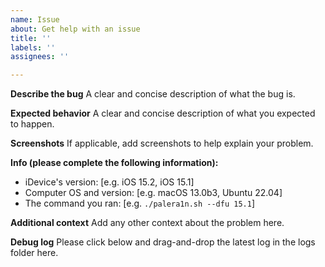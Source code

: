 ```yaml
---
name: Issue
about: Get help with an issue
title: ''
labels: ''
assignees: ''

---
```


**Describe the bug**
A clear and concise description of what the bug is.

**Expected behavior**
A clear and concise description of what you expected to happen.

**Screenshots**
If applicable, add screenshots to help explain your problem.

**Info (please complete the following information):**

- iDevice's version: [e.g. iOS 15.2, iOS 15.1]
- Computer OS and version: [e.g. macOS 13.0b3, Ubuntu 22.04]
- The command you ran: [e.g. `./palera1n.sh --dfu 15.1`]

**Additional context**
Add any other context about the problem here.

**Debug log**
Please click below and drag-and-drop the latest log in the logs folder here.
